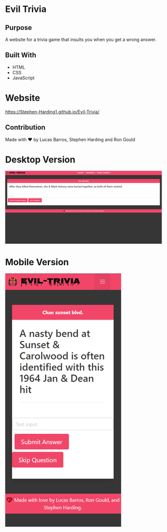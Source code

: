 # Evil Trivia

## Purpose

A website for a trivia game that insults you when you get a wrong answer.

## Built With

- HTML
- CSS
- JavaScript

# Website

https://Stephen-Harding1.github.io/Evil-Trivia/

## Contribution

Made with ❤️ by Lucas Barros, Stephen Harding and Ron Gould

# Desktop Version
![Evil Trivia Desktop](assets/images/screenshot.png)


# Mobile Version
![Evil Trivia Mobile](assets/images/mobile-screenshot.png)